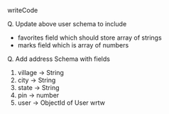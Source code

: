 writeCode

Q. Update above user schema to include

- favorites field which should store array of strings
- marks field which is array of numbers

Q. Add address Schema with fields

1. village -> String
2. city -> String
3. state -> String
4. pin -> number
5. user -> ObjectId of User
wrtw